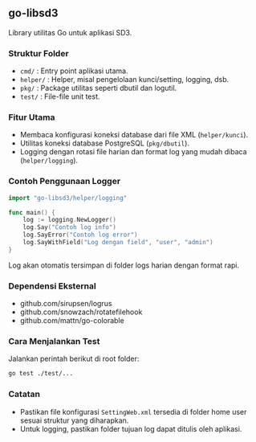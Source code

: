 ## go-libsd3

Library utilitas Go untuk aplikasi SD3.

### Struktur Folder

- `cmd/` : Entry point aplikasi utama.
- `helper/` : Helper, misal pengelolaan kunci/setting, logging, dsb.
- `pkg/` : Package utilitas seperti dbutil dan logutil.
- `test/` : File-file unit test.

### Fitur Utama

- Membaca konfigurasi koneksi database dari file XML (`helper/kunci`).
- Utilitas koneksi database PostgreSQL (`pkg/dbutil`).
- Logging dengan rotasi file harian dan format log yang mudah dibaca (`helper/logging`).

### Contoh Penggunaan Logger

```go
import "go-libsd3/helper/logging"

func main() {
	log := logging.NewLogger()
	log.Say("Contoh log info")
	log.SayError("Contoh log error")
	log.SayWithField("Log dengan field", "user", "admin")
}
```

Log akan otomatis tersimpan di folder logs harian dengan format rapi.

### Dependensi Eksternal

- github.com/sirupsen/logrus
- github.com/snowzach/rotatefilehook
- github.com/mattn/go-colorable

### Cara Menjalankan Test

Jalankan perintah berikut di root folder:

```bash
go test ./test/...
```

### Catatan

- Pastikan file konfigurasi `SettingWeb.xml` tersedia di folder home user sesuai struktur yang diharapkan.
- Untuk logging, pastikan folder tujuan log dapat ditulis oleh aplikasi.
